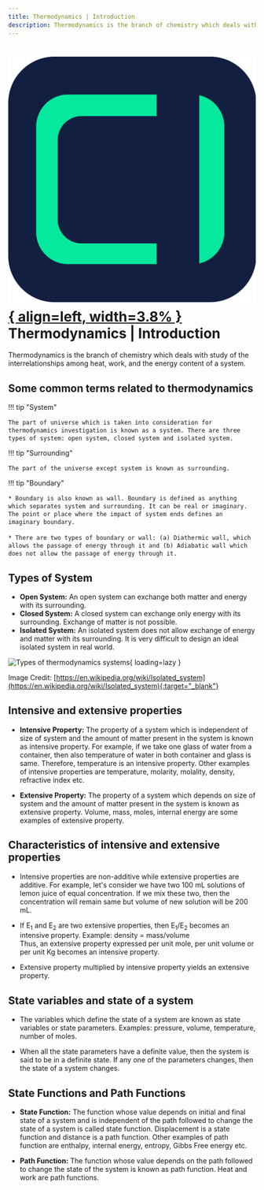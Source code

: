 ```yaml
---
title: Thermodynamics | Introduction
description: Thermodynamics is the branch of chemistry which deals with study of the interrelationships among heat, work, and the energy content of a system.
---
```


# [![ChemistryEdu Logo](../../images/favicon.svg){ align=left, width=3.8% }](../../index.md)  Thermodynamics | Introduction

Thermodynamics is the branch of chemistry which deals with study of the interrelationships among heat, work, and the energy content of a system.

## Some common terms related to thermodynamics

!!! tip "System"

    The part of universe which is taken into consideration for thermodynamics investigation is known as a system. There are three types of system: open system, closed system and isolated system.

!!! tip "Surrounding"

    The part of the universe except system is known as surrounding.

!!! tip "Boundary"

    * Boundary is also known as wall. Boundary is defined as anything which separates system and surrounding. It can be real or imaginary. The point or place where the impact of system ends defines an
    imaginary boundary.

    * There are two types of boundary or wall: (a) Diathermic wall, which allows the passage of energy through it and (b) Adiabatic wall which does not allow the passage of energy through it.

## Types of System

* **Open System:** An open system can exchange both matter and energy with its surrounding.
* **Closed System:** A closed system can exchange only energy with its surrounding. Exchange of matter is not possible.
* **Isolated System:** An isolated system does not allow exchange of energy and matter with its surrounding. It is very difficult to design an ideal isolated system in real world.

![Types of thermodynamics systems](images/system_types.png){ loading=lazy }

Image Credit: [https://en.wikipedia.org/wiki/Isolated_system](https://en.wikipedia.org/wiki/Isolated_system){:target="_blank"}

## Intensive and extensive properties

* **Intensive Property:** The property of a system which is independent of size of system and the amount of matter present in the system is known as intensive property. For example, if we take one glass of water
from a container, then also temperature of water in both container and glass is same. Therefore, temperature is an intensive property. Other examples of intensive properties are temperature, molarity, molality, density,
refractive index etc.

* **Extensive Property:** The property of a system which depends on size of system and the amount of matter present in the system is known as extensive property. Volume, mass, moles, internal energy are some examples of extensive property.

## Characteristics of intensive and extensive properties

* Intensive properties are non-additive while extensive properties are additive. For example, let's consider we have two 100 mL solutions of lemon juice of equal concentration. If we mix these two, then the concentration
  will remain same but volume of new solution will be 200 mL.

* If E<sub>1</sub> and E<sub>2</sub> are two extensive properties, then E<sub>1</sub>/E<sub>2</sub> becomes an intensive property. Example: density = mass/volume<br>
  Thus, an extensive property expressed per unit mole, per unit volume or per unit Kg becomes an intensive property.

* Extensive property multiplied by intensive property yields an extensive property.

## State variables and state of a system

* The variables which define the state of a system are known as state variables or state parameters. Examples: pressure, volume, temperature, number of moles.

* When all the state parameters have a definite value, then the system is said to be in a definite state. If any one of the parameters changes, then the state of a system changes.

## State Functions and Path Functions

* **State Function:** The function whose value depends on initial and final state of a system and is independent of the path followed to change the state of a system is called state function. Displacement is a
state function and distance is a path function. Other examples of path function are enthalpy, internal energy, entropy, Gibbs Free energy etc.

* **Path Function:** The function whose value depends on the path followed to change the state of the system is known as path function. Heat and work are path functions.

